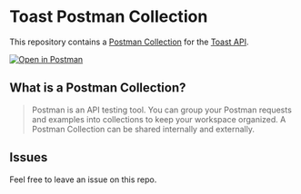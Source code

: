 # Toast Postman Collection

This repository contains a [Postman Collection](/collection.json) for the [Toast API](https://doc.toasttab.com/openapi/).

[![Open in Postman](https://run.pstmn.io/button.svg)](https://www.postman.com/fern-api/workspace/hotschedules)

## What is a Postman Collection?

> Postman is an API testing tool. You can group your Postman requests and examples into collections to keep your workspace organized. A Postman Collection can be shared internally and externally.

## Issues

Feel free to leave an issue on this repo.

